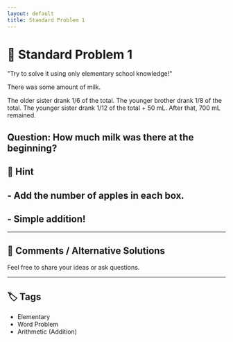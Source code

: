 ```yaml
---
layout: default
title: Standard Problem 1 
---
```


# 🧮 Standard Problem 1 

"Try to solve it using only elementary school knowledge!"

There was some amount of milk.

The older sister drank 1/6 of the total.
The younger brother drank 1/8 of the total.
The younger sister drank 1/12 of the total + 50 mL.
After that, 700 mL remained.

Question:
How much milk was there at the beginning?
---

## 📝 Hint

## - Add the number of apples in each box.
## - Simple addition!

---

## 💬 Comments / Alternative Solutions

Feel free to share your ideas or ask questions.

---

## 🏷 Tags

- Elementary 
- Word Problem  
- Arithmetic (Addition)
